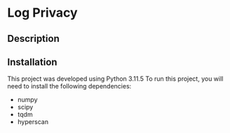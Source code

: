 # Log Privacy

## Description


## Installation
This project was developed using Python 3.11.5
To run this project, you will need to install the following dependencies:
- numpy
- scipy
- tqdm
- hyperscan

